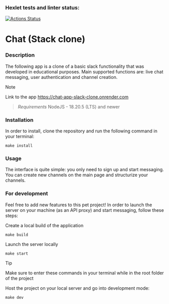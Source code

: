 ### Hexlet tests and linter status:
[![Actions Status](https://github.com/bdzhev/frontend-project-12/actions/workflows/hexlet-check.yml/badge.svg)](https://github.com/bdzhev/frontend-project-12/actions)

# Chat (Stack clone)

### Description
The following app is a clone of a basic slack functionality that was developed in educational purposes. Main supported functions are: live chat messaging, user authentication and channel creation.

>[!NOTE]
>Link to the app
> https://chat-app-slack-clone.onrender.com

>*Requirements*
> NodeJS - 18.20.5 (LTS) and newer

### Installation
In order to install, clone the repository and run the following command in your terminal:
```
make install
```

### Usage

The interface is quite simple: you only need to sign up and start messaging. You can create new channels on the main page and structurize your channels.

### For development
Feel free to add new features to this pet project! In order to launch the server on your machine (as an API proxy) and start messaging, follow these steps:

Create a local build of the application
```
make build
```

Launch the server locally
```
make start
```

>[!TIP]
> Make sure to enter these commands in your terminal while in the root folder of the project

Host the project on your local server and go into development mode:
```
make dev
```

